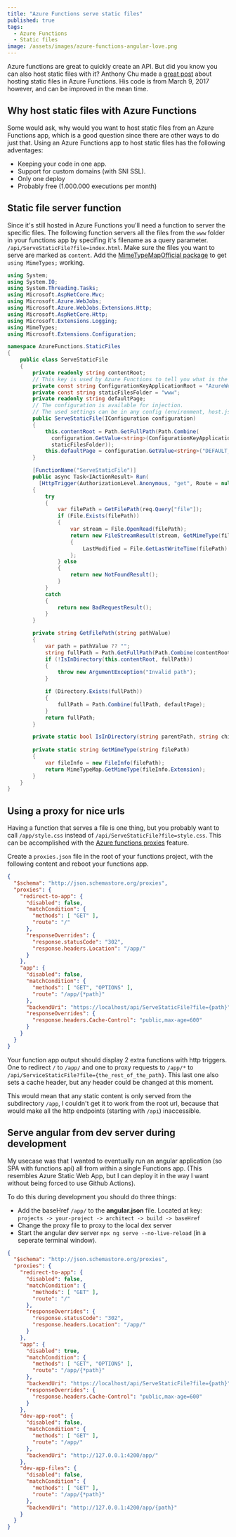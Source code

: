 ```yaml
---
title: "Azure Functions serve static files"
published: true
tags:
  - Azure Functions
  - Static files
image: /assets/images/azure-functions-angular-love.png
---
```


Azure functions are great to quickly create an API. But did you know you can also host static files with it? Anthony Chu made a [great post](https://anthonychu.ca/post/azure-functions-static-file-server/) about hosting static files in Azure Functions. His code is from March 9, 2017 however, and can be improved in the mean time.

## Why host static files with Azure Functions

Some would ask, why would you want to host static files from an Azure Functions app, which is a good question since there are other ways to do just that. Using an Azure Functions app to host static files has the following adventages:

- Keeping your code in one app.
- Support for custom domains (with SNI SSL).
- Only one deploy
- Probably free (1.000.000 executions per month)

## Static file server function

Since it's still hosted in Azure Functions you'll need a function to server the specific files. The following function servers all the files from the `www` folder in your functions app by specifing it's filename as a query parameter. `/api/ServeStaticFile?file=index.html`. Make sure the files you want to serve are marked as `content`. Add the [MimeTypeMapOfficial package](https://www.nuget.org/packages/MimeTypeMapOfficial) to get `using MimeTypes;` working.

```csharp
using System;
using System.IO;
using System.Threading.Tasks;
using Microsoft.AspNetCore.Mvc;
using Microsoft.Azure.WebJobs;
using Microsoft.Azure.WebJobs.Extensions.Http;
using Microsoft.AspNetCore.Http;
using Microsoft.Extensions.Logging;
using MimeTypes;
using Microsoft.Extensions.Configuration;

namespace AzureFunctions.StaticFiles
{
    public class ServeStaticFile
    {   
        private readonly string contentRoot;
        // This key is used by Azure Functions to tell you what is the root of this website.
        private const string ConfigurationKeyApplicationRoot = "AzureWebJobsScriptRoot";
        private const string staticFilesFolder = "www";
        private readonly string defaultPage;
        // The configuration is available for injection.
        // The used settings can be in any config (environment, host.json local.settings.json)
        public ServeStaticFile(IConfiguration configuration)
        {
            this.contentRoot = Path.GetFullPath(Path.Combine(
              configuration.GetValue<string>(ConfigurationKeyApplicationRoot),
              staticFilesFolder));
            this.defaultPage = configuration.GetValue<string>("DEFAULT_PAGE", "index.html");
        }

        [FunctionName("ServeStaticFile")]
        public async Task<IActionResult> Run(
          [HttpTrigger(AuthorizationLevel.Anonymous, "get", Route = null)] HttpRequest req,ILogger log)
        {
            try
            {
                var filePath = GetFilePath(req.Query["file"]);
                if (File.Exists(filePath))
                {
                    var stream = File.OpenRead(filePath);
                    return new FileStreamResult(stream, GetMimeType(filePath))
                    {
                        LastModified = File.GetLastWriteTime(filePath)
                    };
                } else
                {
                    return new NotFoundResult();
                }
            }
            catch
            {
                return new BadRequestResult();
            }
        }

        private string GetFilePath(string pathValue)
        {
            var path = pathValue ?? "";
            string fullPath = Path.GetFullPath(Path.Combine(contentRoot, pathValue));
            if (!IsInDirectory(this.contentRoot, fullPath))
            {
                throw new ArgumentException("Invalid path");
            }

            if (Directory.Exists(fullPath))
            {
                fullPath = Path.Combine(fullPath, defaultPage);
            }
            return fullPath;
        }

        private static bool IsInDirectory(string parentPath, string childPath) => childPath.StartsWith(parentPath);
        
        private static string GetMimeType(string filePath)
        {
            var fileInfo = new FileInfo(filePath);
            return MimeTypeMap.GetMimeType(fileInfo.Extension);
        }
    }
}

```

## Using a proxy for nice urls

Having a function that serves a file is one thing, but you probably want to call `/app/style.css` instead of `/api/ServeStaticFile?file=style.css`. This can be accomplished with the [Azure functions proxies](https://docs.microsoft.com/en-us/azure/azure-functions/functions-proxies) feature.

Create a `proxies.json` file in the root of your functions project, with the following content and reboot your functions app.

```json
{
  "$schema": "http://json.schemastore.org/proxies",
  "proxies": {
    "redirect-to-app": {
      "disabled": false,
      "matchCondition": {
        "methods": [ "GET" ],
        "route": "/"
      },
      "responseOverrides": {
        "response.statusCode": "302",
        "response.headers.Location": "/app/"
      }
    },
    "app": {
      "disabled": false,
      "matchCondition": {
        "methods": [ "GET", "OPTIONS" ],
        "route": "/app/{*path}"
      },
      "backendUri": "https://localhost/api/ServeStaticFile?file={path}",
      "responseOverrides": {
        "response.headers.Cache-Control": "public,max-age=600"
      }
    }
  }
}
```

Your function app output should display 2 extra functions with http triggers. One to redirect `/` to `/app/` and one to proxy requests to `/app/*` to `/api/ServiceStaticFile?file={the_rest_of_the_path}`. This last one also sets a cache header, but any header could be changed at this moment.

This would mean that any static content is only served from the subdirectory `/app`, I couldn't get it to work from the root url, because that would make all the http endpoints (starting with `/api`) inaccessible.

## Serve angular from dev server during development

My usecase was that I wanted to eventually run an angular application (so SPA with functions api) all from within a single Functions app. (This resembles Azure Static Web App, but I can deploy it in the way I want without being forced to use Github Actions).

To do this during development you should do three things:

- Add the baseHref `/app/` to the **angular.json** file. Located at key: `projects -> your-project -> architect -> build -> baseHref`
- Change the proxy file to proxy to the local dex server
- Start the angular dev server `npx ng serve --no-live-reload` (in a seperate terminal window).

```json
{
  "$schema": "http://json.schemastore.org/proxies",
  "proxies": {
    "redirect-to-app": {
      "disabled": false,
      "matchCondition": {
        "methods": [ "GET" ],
        "route": "/"
      },
      "responseOverrides": {
        "response.statusCode": "302",
        "response.headers.Location": "/app/"
      }
    },
    "app": {
      "disabled": true,
      "matchCondition": {
        "methods": [ "GET", "OPTIONS" ],
        "route": "/app/{*path}"
      },
      "backendUri": "https://localhost/api/ServeStaticFile?file={path}",
      "responseOverrides": {
        "response.headers.Cache-Control": "public,max-age=600"
      }
    },
    "dev-app-root": {
      "disabled": false,
      "matchCondition": {
        "methods": [ "GET" ],
        "route": "/app/"
      },
      "backendUri": "http://127.0.0.1:4200/app/"
    },
    "dev-app-files": {
      "disabled": false,
      "matchCondition": {
        "methods": [ "GET" ],
        "route": "/app/{*path}"
      },
      "backendUri": "http://127.0.0.1:4200/app/{path}"
    }
  }
}
```

